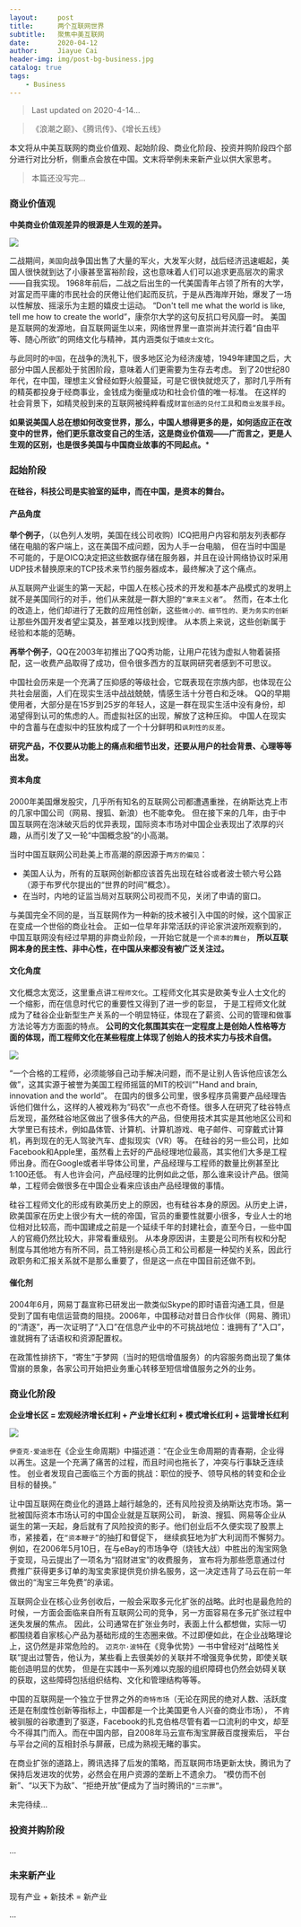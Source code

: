 ```yaml
---
layout:     post
title:      两个互联网世界
subtitle:   聚焦中美互联网
date:       2020-04-12
author:     Jiayue Cai
header-img: img/post-bg-business.jpg
catalog: true
tags:
    - Business
---
```


> Last updated on 2020-4-14... 

> 《浪潮之巅》、《腾讯传》、《增长五线》

本文将从中美互联网的商业价值观、起始阶段、商业化阶段、投资并购阶段四个部分进行对比分析，侧重点会放在中国。文末将举例未来新产业以供大家思考。

> 本篇还没写完...

### 商业价值观

**中美商业价值观差异的根源是人生观的差异。**

![](/img/post/20200412/1.png)

二战期间，`美国`向战争国出售了大量的军火，大发军火财，战后经济迅速崛起，美国人很快就到达了小康甚至富裕阶段，这也意味着人们可以追求更高层次的需求——自我实现。
1968年前后，二战之后出生的一代美国青年占领了所有的大学，对富足而平庸的市民社会的厌倦让他们起而反抗，于是从西海岸开始，爆发了一场以性解放、摇滚乐为主题的嬉皮士运动。
“Don't tell me what the world is like, tell me how to create the world”，康奈尔大学的这句反抗口号风靡一时。 
美国是互联网的发源地，自互联网诞生以来，网络世界里一直崇尚并流行着“自由平等、随心所欲”的网络文化与精神，其内涵类似于`嬉皮士文化`。

与此同时的`中国`，在战争的洗礼下，很多地区沦为经济废墟，1949年建国之后，大部分中国人民都处于贫困阶段，意味着人们更需要为生存去考虑。
到了20世纪80年代，在中国，理想主义曾经如野火般蔓延，可是它很快就熄灭了，那时几乎所有的精英都投身于经商事业，金钱成为衡量成功和社会价值的唯一标准。
在这样的社会背景下，如精灵般到来的互联网被纯粹看成`财富创造的兑付工具`和`商业发展手段`。

**如果说美国人总在想如何改变世界，那么，中国人想得更多的是，如何适应正在改变中的世界，他们更乐意改变自己的生活，这是商业价值观——广而言之，更是人生观的区别，也是很多美国与中国商业故事的不同起点。***

### 起始阶段

**在硅谷，科技公司是实验室的延申，而在中国，是资本的舞台。**

#### 产品角度

**举个例子**，（以色列人发明，美国在线公司收购）ICQ把用户内容和朋友列表都存储在电脑的客户端上，这在美国不成问题，因为人手一台电脑，
但在当时中国是不可能的，于是OICQ决定把这些数据存储在服务器，并且在设计网络协议时采用UDP技术替换原来的TCP技术来节约服务器成本，最终解决了这个痛点。

从互联网产业诞生的第一天起，中国人在核心技术的开发和基本产品模式的发明上就不是美国同行的对手，他们从来就是一群大胆的`“拿来主义者”`。
然而，在本土化的改造上，他们却进行了无数的应用性创新，这些`微小的、细节性的、更为务实的创新`让那些外国开发者望尘莫及，甚至难以找到规律。
从本质上来说，这些创新属于经验和本能的范畴。

**再举个例子**，QQ在2003年初推出了QQ秀功能，让用户花钱为虚拟人物着装搭配，这一收费产品取得了成功，但令很多西方的互联网研究者感到不可思议。

中国社会历来是一个充满了压抑感的等级社会，它既表现在宗族内部，也体现在公共社会层面，人们在现实生活中战战兢兢，情感生活十分苍白和乏味。
QQ的早期使用者，大部分是在15岁到25岁的年轻人，这是一群在现实生活中没有身份，却渴望得到认可的焦虑的人。而虚拟社区的出现，解放了这种压抑。
中国人在现实中的含蓄与在虚拟中的狂放构成了一个十分鲜明和`讽刺性的反差`。

**研究产品，不仅要从功能上的痛点和细节出发，还要从用户的社会背景、心理等等出发。**

#### 资本角度

2000年美国爆发股灾，几乎所有知名的互联网公司都遭遇重挫，在纳斯达克上市的几家中国公司（网易、搜狐、新浪）也不能幸免。
但在接下来的几年，由于中国互联网在泡沫破灭后的优异表现，国际资本市场对中国企业表现出了浓厚的兴趣，从而引发了又一轮“中国概念股”的小高潮。

当时中国互联网公司赴美上市高潮的原因源于`两方的偏见`：
- 美国人认为，所有的互联网创新都应该首先出现在硅谷或者波士顿六号公路（源于布罗代尔提出的“世界的时间”概念）。
- 在当时，内地的证监当局对互联网公司视而不见，关闭了申请的窗口。

与美国完全不同的是，当互联网作为一种新的技术被引入中国的时候，这个国家正在变成一个世俗的商业社会。
正如一位早年非常活跃的评论家洪波所观察到的，中国互联网没有经过早期的非商业阶段，一开始它就是一个`资本的舞台`，
**所以互联网本身的民主性、非中心性，在中国从来都没有被广泛关注过。**

#### 文化角度

文化概念太宽泛，这里重点讲`工程师文化`。工程师文化其实是欧美专业人士文化的一个缩影，而在信息时代它的重要性又得到了进一步的彰显，
于是工程师文化就成为了硅谷企业新型生产关系的一个明显特征，体现在了薪资、公司的管理和做事方法论等方方面面的特点。
**公司的文化氛围其实在一定程度上是创始人性格等方面的体现，而工程师文化在某些程度上体现了创始人的技术实力与技术自信。**

![](/img/post/20200412/2.png)

“一个合格的工程师，必须能够自己动手解决问题，而不是让别人告诉他应该怎么做”，这其实源于被誉为美国工程师摇篮的MIT的校训“"Hand and brain, innovation and the world”。
在国内的很多公司里，很多程序员需要产品经理告诉他们做什么，这样的人被戏称为“码农”一点也不奇怪。很多人在研究了硅谷特点后发现，虽然硅谷地区做出了很多伟大的产品，但使用技术其实是其他地区公司和大学里已有技术，例如晶体管、计算机、计算机游戏、电子邮件、可穿戴式计算机，再到现在的无人驾驶汽车、虚拟现实（VR）等。
在硅谷的另一些公司，比如Facebook和Apple里，虽然看上去好的产品经理地位最高，其实他们大多是工程师出身。而在Google或者半导体公司里，产品经理与工程师的数量比例甚至比1:100还低。
有人也许会问，产品经理的比例如此之低，那么谁来设计产品。很简单，工程师会做很多在中国企业看来应该由产品经理做的事情。

硅谷工程师文化的形成有欧美历史上的原因，也有硅谷本身的原因。从历史上讲，欧美国家在历史上很少有大一统的帝国，官员的重要性就要小很多，专业人士的地位相对比较高，而中国建成之前是一个延续千年的封建社会，直至今日，一些中国人的官瘾仍然比较大，非常看重级别。
从本身原因讲，主要是公司所有权和分配制度与其他地方有所不同，员工特别是核心员工和公司都是一种契约关系，因此行政职务和汇报关系就不是那么重要了，但是这一点在中国目前还做不到。

#### 催化剂

2004年6月，网易丁磊宣称已研发出一款类似Skype的即时语音沟通工具，但是受到了国有电信运营商的阻挠。2006年，中国移动对昔日合作伙伴（网易、腾讯）的“清逐”，再一次证明了“入口”在信息产业中的不可挑战地位：谁拥有了“入口”，谁就拥有了话语权和资源配置权。

在政策性排挤下，“寄生”于梦网（当时的短信增值服务）的内容服务商出现了集体雪崩的景象，各家公司开始把业务重心转移至短信增值服务之外的业务。

### 商业化阶段

**企业增长区 = 宏观经济增长红利 + 产业增长红利 + 模式增长红利 + 运营增长红利**

![](/img/post/20200412/3.png)

`伊查克·爱迪思`在《企业生命周期》中描述道：“在企业生命周期的青春期，企业得以再生。这是一个充满了痛苦的过程，而且时间也拖长了，冲突与行事缺乏连续性。
创业者发现自己面临三个方面的挑战：职位的授予、领导风格的转变和企业目标的替换。”

让中国互联网在商业化的道路上越行越急的，还有风险投资及纳斯达克市场。第一批被国际资本市场认可的中国企业就是互联网公司，
新浪、搜狐、网易等企业从诞生的第一天起，身后就有了风险投资的影子。他们创业后不久便实现了股票上市，紧接着，在`“资本鞭子”`的抽打和督促下，
继续疯狂地为扩大利润而不懈努力。例如，在2006年5月10日，在与eBay的市场争夺（烧钱大战）中胜出的淘宝网急于变现，马云提出了一项名为“招财进宝”的收费服务，
宣布将为那些愿意通过付费推广获得更多订单的淘宝卖家提供竞价排名服务，这一决定违背了马云在前一年做出的“淘宝三年免费”的承诺。

互联网企业在核心业务创收后，一般会采取多元化扩张的战略。此时也是最危险的时候，一方面会面临来自所有互联网公司的竞争，另一方面容易在多元扩张过程中迷失发展的焦点。
因此，公司通常在扩张业务时，表面上什么都想做，实际一切都围绕着自家核心产品为基础形成的生态圈来做。不过即便如此，在企业战略理论上，这仍然是非常危险的。
`迈克尔·波特`在《竞争优势》一书中曾经对“战略性关联”提出过警告，他认为，某些看上去很美妙的关联并不增强竞争优势，即使关联能创造明显的优势，
但是在实践中一系列难以克服的组织障碍也仍然会妨碍关联的获取，这些障碍包括组织结构、文化和管理结构等等。

中国的互联网是一个独立于世界之外的`奇特市场`（无论在网民的绝对人数、活跃度还是在制度性创新等指标上，中国都是一个比美国更令人兴奋的商业市场），
不肯被驯服的谷歌遭到了驱逐，Facebook的扎克伯格尽管有着一口流利的中文，却至今不得其门而入。而在中国内部，自2008年马云宣布淘宝屏蔽百度搜索后，
平台与平台之间的互相封杀与屏蔽，已成为熟视无睹的事实。

在商业扩张的道路上，腾讯选择了后发的策略，而互联网市场更新太快，腾讯为了保持后发进攻的优势，必然会在用户资源的垄断上不遗余力。
“模仿而不创新”、“以天下为敌”、“拒绝开放”便成为了当时腾讯的`“三宗罪”`。

未完待续...

### 投资并购阶段

...

### 未来新产业

现有产业 + 新技术 = 新产业

...










